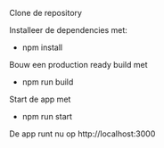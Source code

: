 Clone de repository

Installeer de dependencies met: 
- npm install

Bouw een production ready build met
- npm run build

Start de app met
- npm run start

De app runt nu op http://localhost:3000